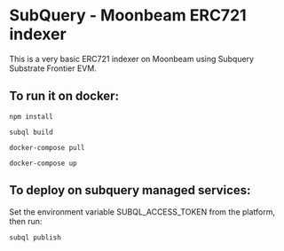 # SubQuery - Moonbeam ERC721 indexer
This is a very basic ERC721 indexer on Moonbeam using Subquery Substrate Frontier EVM.

## To run it on docker:

```
npm install
```
```
subql build
```
```
docker-compose pull
```
```
docker-compose up
```

## To deploy on subquery managed services:

Set the environment variable SUBQL_ACCESS_TOKEN from the platform, then run:

```
subql publish
```
